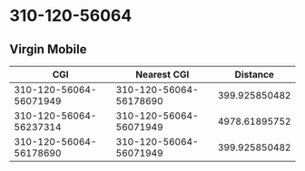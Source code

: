# 310-120-56064
## Virgin Mobile


| CGI | Nearest CGI | Distance |
|-----|-------------|----------|
| 310-120-56064-56071949 | 310-120-56064-56178690 | 399.925850482 |
| 310-120-56064-56237314 | 310-120-56064-56071949 | 4978.61895752 |
| 310-120-56064-56178690 | 310-120-56064-56071949 | 399.925850482 |
